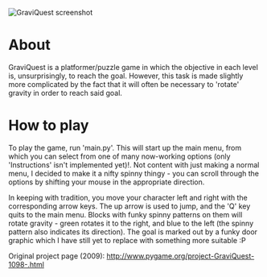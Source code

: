 ![GraviQuest screenshot](http://www.pygame.org/shots/1098.jpg)

# About

GraviQuest is a platformer/puzzle game in which the objective in each level is, unsurprisingly, to reach the goal. However, this task is made slightly more complicated by the fact that it will often be necessary to 'rotate' gravity in order to reach said goal.

# How to play

To play the game, run 'main.py'. This will start up the main menu, from which you can select from one of many now-working options (only 'Instructions' isn't implemented yet)!. Not content with just making a normal menu, I decided to make it a nifty spinny thingy - you can scroll through the options by shifting your mouse in the appropriate direction.

In keeping with tradition, you move your character left and right with the corresponding arrow keys. The up arrow is used to jump, and the 'Q' key quits to the main menu. Blocks with funky spinny patterns on them will rotate gravity - green rotates it to the right, and blue to the left (the spinny pattern also indicates its direction). The goal is marked out by a funky door graphic which I have still yet to replace with something more suitable :P

Original project page (2009): http://www.pygame.org/project-GraviQuest-1098-.html
